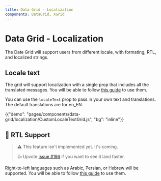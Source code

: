```yaml
---
title: Data Grid - Localization
components: DataGrid, XGrid
---
```


# Data Grid - Localization

<p class="description">The Date Grid will support users from different locale, with formating, RTL, and localized strings.</p>

## Locale text

The grid will support localization with a single prop that includes all the translated messages.
You will be able to follow [this guide](/guides/localization/#locale-text) to use them.

You can use the `localeText` prop to pass in your own text and translations. The default translations are for en_EN.

{{"demo": "pages/components/data-grid/localization/CustomLocaleTextGrid.js", "bg": "inline"}}

## 🚧 RTL Support

> ⚠️ This feature isn't implemented yet. It's coming.
>
> 👍 Upvote [issue #196](https://github.com/mui-org/material-ui-x/issues/196) if you want to see it land faster.

Right-to-left languages such as Arabic, Persian, or Hebrew will be supported.
You will be able to follow [this guide](/guides/right-to-left/) to use them.
